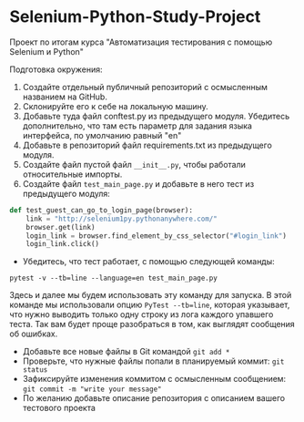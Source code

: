# Selenium-Python-Study-Project
Проект по итогам курса "Автоматизация тестирования с помощью Selenium и Python"


Подготовка окружения:

1. Создайте отдельный публичный репозиторий с осмысленным названием на GitHub.
2. Склонируйте его к себе на локальную машину.
3. Добавьте туда файл conftest.py из предыдущего модуля. Убедитесь дополнительно, что там есть параметр для задания языка интерфейса, по умолчанию равный "en"
4. Добавьте в репозиторий файл requirements.txt из предыдущего модуля. 
5. Создайте файл пустой файл `__init__.py`, чтобы работали относительные импорты.
6. Создайте файл `test_main_page.py` и добавьте в него тест из предыдущего модуля: 
```python
def test_guest_can_go_to_login_page(browser):
    link = "http://selenium1py.pythonanywhere.com/"
    browser.get(link)
    login_link = browser.find_element_by_css_selector("#login_link")
    login_link.click()
```

* Убедитесь, что тест работает, с помощью следующей команды:
```
pytest -v --tb=line --language=en test_main_page.py
```
Здесь и далее мы будем использовать эту команду для запуска. В этой команде мы использовали опцию `PyTest --tb=line`, которая указывает, что нужно выводить только одну строку из лога каждого упавшего теста. Так вам будет проще разобраться в том, как выглядят сообщения об ошибках. 
* Добавьте все новые файлы в Git командой `git add *`
* Проверьте, что нужные файлы попали в планируемый коммит: `git status`
* Зафиксируйте изменения коммитом с осмысленным сообщением: `git commit -m "write your message"`
* По желанию добавьте описание репозитория с описанием вашего тестового проекта 